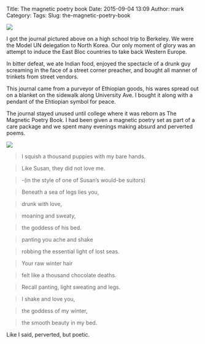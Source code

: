 Title: The magnetic poetry book
Date: 2015-09-04 13:09
Author: mark
Category: 
Tags: 
Slug: the-magnetic-poetry-book

<img src="https://cdn-images-1.medium.com/max/800/1*93kC0WuMJvQsl3MEpvGKAQ.jpeg"  />

I got the journal pictured above on a high school trip to Berkeley. We were the Model UN delegation to North Korea. Our only moment of glory was an attempt to induce the East Bloc countries to take back Western Europe.

In bitter defeat, we ate Indian food, enjoyed the spectacle of a drunk guy screaming in the face of a street corner preacher, and bought all manner of trinkets from street vendors.

This journal came from a purveyor of Ethiopian goods, his wares spread out on a blanket on the sidewalk along University Ave. I bought it along with a pendant of the Ehtiopian symbol for peace.

The journal stayed unused until college where it was reborn as The Magnetic Poetry Book. I had been given a magnetic poetry set as part of a care package and we spent many evenings making absurd and perverted poems.

<img src="https://cdn-images-1.medium.com/max/800/1*y5iGrHQx6IHkI4AgNSlkvw.jpeg"  />

> I squish a thousand puppies with my bare hands.

> Like Susan, they did not love me.

> -(in the style of one of Susan’s would-be suitors)

> Beneath a sea of legs lies you,

> drunk with love,

> moaning and sweaty,

> the goddess of his bed.

> panting you ache and shake

> robbing the essential light of lost seas.

> Your raw winter hair

> felt like a thousand chocolate deaths.

> Recall panting, light sweating and legs.

> I shake and love you,

> the goddess of my winter,

> the smooth beauty in my bed.

Like I said, perverted, but poetic.

